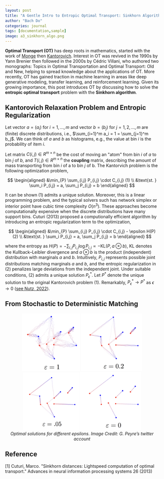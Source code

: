 ```yaml
---
layout: post
title: "A Gentle Intro to Entropic Optimal Transport: Sinkhorn Algorithm"
author: "Bach Do"
categories: journal
tags: [documentation,sample]
image: a3_sinkhorn_algo.png
---
```


**Optimal Transport (OT)** has deep roots in mathematics, started with the work of [Monge](https://tinyurl.com/4aa33a2f) then [Kantorovich](https://tinyurl.com/bdeys323). Interest in OT was revived in the 1990s by Yann Brenier then followed in the 2000s by Cédric Villani, who authored two monographs: Topics in Optimal Transportation and Optimal Transport: Old and New, helping to spread knowledge about the applications of OT. More recently, OT has gained traction in machine learning in areas like deep generative modeling, transfer learning, and reinforcement learning. Given its growing importance, this post introduces OT by discussing how to solve the **entropic optimal transport** problem with the **Sinkhorn algorithm**.

## Kantorovich Relaxation Problem and Entropic Regularization

Let vector $a = (a_i)$ for $i = 1, \ldots, m$ and vector $b = (b_j)$ for $j = 1, 2, \ldots, m$ are (finite) discrete distributions, i.e., $\sum_{i=1}^m a_i = 1 = \sum_{j=1}^m b_j$. We can think of $a$ and $b$ as histograms, e.g., the value at bin $i$ is the probability of item $i$. 

Let matrix $C(i,j) \in R^{m \times n}$ be the cost of moving an "atom" from bin $i$ of $a$ to bin $j$ of $b$, and $T(i, j) \in R^{m \times n}$ the **coupling** matrix, describing the amount of mass transporting from bin $i$ of a to bin $j$ of b. The Kantorvich problem is the following optimization problem,

$$
\begin{aligned}
&\min_{P} \sum_{i,j} P_{i,j} \cdot C_{i,j} (1) \\
&\text{st. } \sum_i P_{i,j} = a, \sum_j P_{i,j} = b
\end{aligned}
$$

It can be shown $(1)$ admits a unique solution. Moreover, this is a linear programming problem, and the typical solvers such has network simplex or interior point have cubic time complexity $O(n^3)$. These approaches become computationally expensive when the discrete distributions have many support bins. Cuturi (2013) proposed a computionally efficient algorithm by introducing an entropic regularization term to the optimization,

$$
\begin{aligned}
&\min_{P} \sum_{i,j} P_{i,j} \cdot C_{i,j} - \epsilon H(P) (2) \\
&\text{st. } \sum_i P_{i,j} = a, \sum_j P_{i,j} = b
\end{aligned}
$$

where the entropy as $H(P) = -\sum_{i,j} P_{i,j} \log P_{i,j} \propto -\text{KL}(P, a \otimes b)$, KL denotes the Kullback–Leibler divergence and $a \otimes b$ is the product (independent) distribution with marginals $a$ and $b$. Intuitively, $P_{i,j}$ represents possible joint distributions matching marginals $a$ and $b$, and the entropic regularization in $(2)$ penalizes large deviations from the independent joint. Under suitable conditions, $(2)$ admits a unique solution $P_\epsilon^*$. Let $P^*$ denote the unique solution to the original Kantorovich problem $(1)$. Remarkably, $P_\epsilon^* \to P^*$ as $\epsilon \to 0$ ([see Nutz, 2022](https://www.math.columbia.edu/~mnutz/docs/EOT_lecture_notes.pdf)).

## From Stochastic to Deterministic Matching

<p align="center">
<img src="https://github.com/bachvietdo01/bachvietdo01.github.io/blob/main/assets/img/a3_sinkhorn_eps100.png?raw=true" alt="eps100" width="190"/>
<img src="https://github.com/bachvietdo01/bachvietdo01.github.io/blob/main/assets/img/a3_sinkhorn_eps020.png?raw=true" alt="eps020" width="200"/>
<img src="https://github.com/bachvietdo01/bachvietdo01.github.io/blob/main/assets/img/a3_sinkhorn_eps005.png?raw=true" alt="eps005" width="185"/>
<img src="https://github.com/bachvietdo01/bachvietdo01.github.io/blob/main/assets/img/a3_sinkhorn_eps000.png?raw=true" alt="eps000" width="200"/>
<br>
<em>Optimal solutions for different epsilons. Image Credit: G. Peyre’s twitter account</em>
</p>


## Reference

[1] Cuturi, Marco. "Sinkhorn distances: Lightspeed computation of optimal transport." Advances in neural information processing systems 26 (2013)






